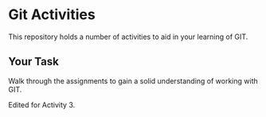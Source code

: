 # Git Activities #
This repository holds a number of activities to aid in your learning of GIT.

## Your Task ##
Walk through the assignments to gain a solid understanding of working with GIT.

Edited for Activity 3.
